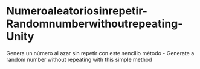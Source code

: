 # Numeroaleatoriosinrepetir-Randomnumberwithoutrepeating-Unity
Genera un número al azar sin repetir con este sencillo método - Generate a random number without repeating with this simple method
